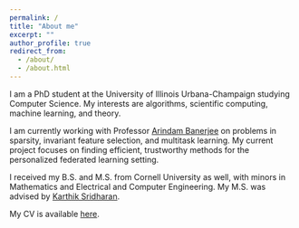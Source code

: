 ```yaml
---
permalink: /
title: "About me"
excerpt: ""
author_profile: true
redirect_from: 
  - /about/
  - /about.html
---
```


I am a PhD student at the University of Illinois Urbana-Champaign studying Computer Science. My interests are algorithms, scientific computing, machine learning, and theory. 

I am currently working with Professor [Arindam Banerjee](https://arindam.cs.illinois.edu/) on problems in sparsity, invariant feature selection, and multitask learning. My current project focuses on  finding efficient, trustworthy methods for the personalized federated learning setting. 

I received my B.S. and M.S. from Cornell University as well, with minors in Mathematics and Electrical and Computer Engineering. My M.S. was advised by [Karthik Sridharan](https://www.cs.cornell.edu/~sridharan/).

<!-- My current research interests are in computationally-efficient methods for multitask learning, robust optimization, and feature learning.  -->

<!-- In my free time I enjoy playing [underwater hockey](https://illinois.campuslabs.com/engage/organization/underwaterhockey), drawing, and reading.  -->

My CV is available [here](http://janezdu.github.io/files/cv.pdf).

